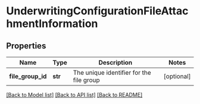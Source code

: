 # UnderwritingConfigurationFileAttachmentInformation

## Properties
Name | Type | Description | Notes
------------ | ------------- | ------------- | -------------
**file_group_id** | **str** | The unique identifier for the file group | [optional] 

[[Back to Model list]](../README.md#documentation-for-models) [[Back to API list]](../README.md#documentation-for-api-endpoints) [[Back to README]](../README.md)


